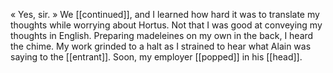 « Yes, sir. » We [[continued]], and I learned how hard it was to translate my thoughts while worrying about Hortus. Not that I was good at conveying my thoughts in English. Preparing madeleines on my own in the back, I heard the chime. My work grinded to a halt as I strained to hear what Alain was saying to the [[entrant]]. Soon, my employer [[popped]] in his [[head]].


